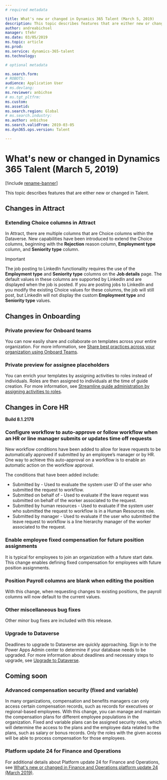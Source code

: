```yaml
---
# required metadata

title: What's new or changed in Dynamics 365 Talent (March 5, 2019)
description: This topic describes features that are either new or changed in Microsoft Dynamics 365 Talent.
author: andreabichsel
manager: tfehr
ms.date: 03/05/2019
ms.topic: article
ms.prod: 
ms.service: dynamics-365-talent
ms.technology: 

# optional metadata

ms.search.form: 
# ROBOTS: 
audience: Application User
# ms.devlang: 
ms.reviewer: anbichse
# ms.tgt_pltfrm: 
ms.custom: 
ms.assetid: 
ms.search.region: Global
# ms.search.industry: 
ms.author: anbichse
ms.search.validFrom: 2019-03-05
ms.dyn365.ops.version: Talent

---
```

# What's new or changed in Dynamics 365 Talent (March 5, 2019)

[!include [rename-banner](~/includes/cc-data-platform-banner.md)]

This topic describes features that are either new or changed in Talent.

## Changes in Attract

### Extending Choice columns in Attract

In Attract, there are multiple columns that are Choice columns within the Dataverse. New capabilities have been introduced to extend the Choice columns, beginning with the **Rejection** reason column, **Employment type** column, and **Seniority type** column.

> [!IMPORTANT]
> The job posting to LinkedIn functionality requires the use of the **Employment type** and **Seniority type** columns on the **Job details** page. The default values in these columns are supported by LinkedIn and are displayed when the job is posted. If you are posting jobs to LinkedIn and you modify the existing Choice values for these columns, the job will still post, but LinkedIn will not display the custom **Employment type** and **Seniority type** values.

## Changes in Onboarding

### Private preview for Onboard teams
You can now easily share and collaborate on templates across your entire organization. For more information, see [Share best practices across your organization using Onboard Teams](https://docs.microsoft.com/business-applications-release-notes/April19/dynamics365-talent/onboard/share-best-practices-teams).

### Private preview for assignee placeholders
You can enrich your templates by assigning activities to roles instead of individuals. Roles are then assigned to individuals at the time of guide creation. For more information, see [Streamline guide administration by assigning activities to roles](https://docs.microsoft.com/business-applications-release-notes/April19/dynamics365-talent/onboard/assign-activities-roles).

## Changes in Core HR
**Build 8.1.2178**

### Configure workflow to auto-approve or follow workflow when an HR or line manager submits or updates time off requests
New workflow conditions have been added to allow for leave requests to be automatically approved if submitted by an employee’s manager or by HR. One way to achieve this auto-approval on a workflow is to enable an automatic action on the workflow approval.

The conditions that have been added include:

- Submitted by - Used to evaluate the system user ID of the user who submitted the request to workflow.
- Submitted on behalf of - Used to evaluate if the leave request was submitted on behalf of the worker associated to the request.
- Submitted by human resources - Used to evaluate if the system user who submitted the request to workflow is in a Human Resources role.
- Submitted by manager - Used to evaluate if the user who submitted the leave request to workflow is a line hierarchy manager of the worker associated to the request.

### Enable employee fixed compensation for future position assignments
It is typical for employees to join an organization with a future start date. This change enables defining fixed compensation for employees with future position assignments.

### Position Payroll columns are blank when editing the position
With this change, when requesting changes to existing positions, the payroll columns will now default to the current values.

### Other miscellaneous bug fixes
Other minor bug fixes are included with this release.

### Upgrade to Dataverse
Deadlines to upgrade to Dataverse are quickly approaching. Sign in to the Power Apps Admin center to determine if your database needs to be upgraded. For more information about deadlines and necessary steps to upgrade, see [Upgrade to Dataverse](https://docs.microsoft.com/common-data-service/upgradecds/introduction-upgrade-cds).

## Coming soon

###  Advanced compensation security (fixed and variable)
In many organizations, compensation and benefits managers can only access certain compensation records, such as records for executives or regional-based employees. With this change, you can manage and maintain the compensation plans for different employee populations in the organization. Fixed and variable plans can be assigned security roles, which will determine the access to the plans and the employee data related to the plans, such as salary or bonus records. Only the roles with the given access will be able to process compensation for those employees.

###  Platform update 24 for Finance and Operations
For additional details about Platform update 24 for Finance and Operations, see [What's new or changed in Finance and Operations platform update 24 (March 2019)](https://docs.microsoft.com/dynamics365/unified-operations/fin-and-ops/get-started/whats-new-platform-update-24).
